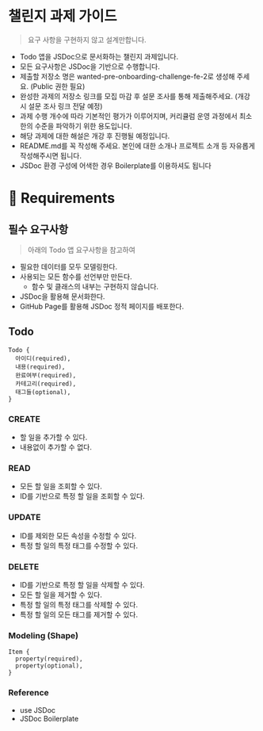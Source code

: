 # 챌린지 과제 가이드
> 요구 사항을 구현하지 않고 설계만합니다.
- Todo 앱을 JSDoc으로 문서화하는 챌린지 과제입니다.
- 모든 요구사항은 JSDoc을 기반으로 수행합니다.
- 제출할 저장소 명은 wanted-pre-onboarding-challenge-fe-2로 생성해 주세요. (Public 권한 필요)
- 완성한 과제의 저장소 링크를 모집 마감 후 설문 조사를 통해 제출해주세요. (개강 시 설문 조사 링크 전달 예정)
- 과제 수행 개수에 따라 기본적인 평가가 이루어지며, 커리큘럼 운영 과정에서 최소한의 수준을 파악하기 위한 용도입니다.
- 해당 과제에 대한 해설은 개강 후 진행될 예정입니다.
- README.md를 꼭 작성해 주세요. 본인에 대한 소개나 프로젝트 소개 등 자유롭게 작성해주시면 됩니다.
- JSDoc 환경 구성에 어색한 경우 Boilerplate를 이용하셔도 됩니다
# 📝 Requirements
## 필수 요구사항
> 아래의 Todo 앱 요구사항을 참고하여
- 필요한 데이터를 모두 모델링한다.
- 사용되는 모든 함수를 선언부만 만든다.
  - 함수 및 클래스의 내부는 구현하지 않습니다.
- JSDoc을 활용해 문서화한다.
- GitHub Page를 활용해 JSDoc 정적 페이지를 배포한다.
## Todo
```
Todo {
  아이디(required),
  내용(required),
  완료여부(required),
  카테고리(required),
  태그들(optional),
}
```
### CREATE
- 할 일을 추가할 수 있다.
- 내용없이 추가할 수 없다.
### READ
- 모든 할 일을 조회할 수 있다.
- ID를 기반으로 특정 할 일을 조회할 수 있다.
### UPDATE
- ID를 제외한 모든 속성을 수정할 수 있다.
- 특정 할 일의 특정 태그를 수정할 수 있다.
### DELETE
- ID를 기반으로 특정 할 일을 삭제할 수 있다.
- 모든 할 일을 제거할 수 있다.
- 특정 할 일의 특정 태그를 삭제할 수 있다.
- 특정 할 일의 모든 태그를 제거할 수 있다.
### Modeling (Shape)
```
Item {
  property(required),
  property(optional),
}
```
### Reference
- use JSDoc
- JSDoc Boilerplate

